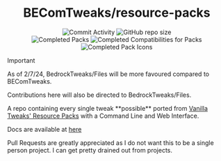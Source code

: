 <div align="center">

# BEComTweaks/resource-packs

![Commit Activity](https://img.shields.io/github/commit-activity/w/BEComTweaks/resource-packs?style=for-the-badge&label=Commits&color=purple)
![GitHub repo size](https://img.shields.io/github/repo-size/BEComTweaks/resource-packs?style=for-the-badge&label=Size&color=pink)
<br>
![Completed Packs](https://img.shields.io/badge/Packs-488%2F493-blue?style=for-the-badge&color=blue)
![Completed Compatibilities for Packs](https://img.shields.io/badge/Compatibilities-13%2F18-cyan?style=for-the-badge&color=cyan)
![Completed Pack Icons](https://img.shields.io/badge/Pack%20Icons-481%2F488-green?style=for-the-badge&color=green)

</div>

> [!IMPORTANT]
> As of 2/7/24, BedrockTweaks/Files will be more favoured compared to BEComTweaks.
>
> Contributions here will also be directed to BedrockTweaks/Files.

<div align="left">
A repo containing every single tweak **possible** ported from <a href="https://vanillatweaks.net/picker/resource-packs">Vanilla Tweaks' Resource Packs</a> with a Command Line and Web Interface.

Docs are available at [here](https://becomtweaks.github.io/docs)

Pull Requests are greatly appreciated as I do not want this to be a single person project. I can get pretty drained out from projects.

</div>
